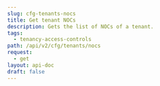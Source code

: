 ```yaml
---
slug: cfg-tenants-nocs
title: Get tenant NOCs
description: Gets the list of NOCs of a tenant.
tags:
  - tenancy-access-controls
path: /api/v2/cfg/tenants/nocs
request:
  - get
layout: api-doc
draft: false
---
```

